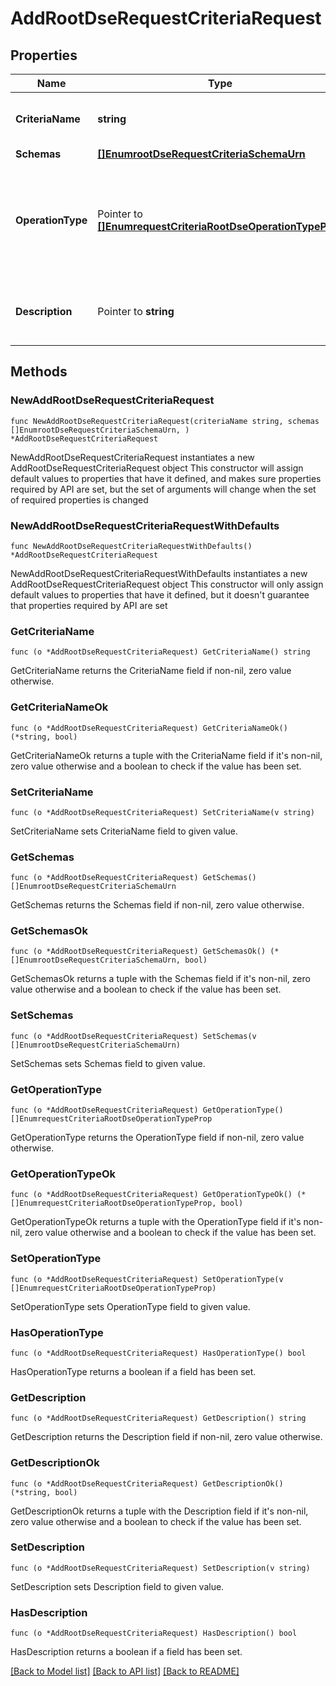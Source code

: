 # AddRootDseRequestCriteriaRequest

## Properties

Name | Type | Description | Notes
------------ | ------------- | ------------- | -------------
**CriteriaName** | **string** | Name of the new Request Criteria | 
**Schemas** | [**[]EnumrootDseRequestCriteriaSchemaUrn**](EnumrootDseRequestCriteriaSchemaUrn.md) |  | 
**OperationType** | Pointer to [**[]EnumrequestCriteriaRootDseOperationTypeProp**](EnumrequestCriteriaRootDseOperationTypeProp.md) | The types of operations that may be matched by this Root DSE Request Criteria. | [optional] 
**Description** | Pointer to **string** | A description for this Request Criteria | [optional] 

## Methods

### NewAddRootDseRequestCriteriaRequest

`func NewAddRootDseRequestCriteriaRequest(criteriaName string, schemas []EnumrootDseRequestCriteriaSchemaUrn, ) *AddRootDseRequestCriteriaRequest`

NewAddRootDseRequestCriteriaRequest instantiates a new AddRootDseRequestCriteriaRequest object
This constructor will assign default values to properties that have it defined,
and makes sure properties required by API are set, but the set of arguments
will change when the set of required properties is changed

### NewAddRootDseRequestCriteriaRequestWithDefaults

`func NewAddRootDseRequestCriteriaRequestWithDefaults() *AddRootDseRequestCriteriaRequest`

NewAddRootDseRequestCriteriaRequestWithDefaults instantiates a new AddRootDseRequestCriteriaRequest object
This constructor will only assign default values to properties that have it defined,
but it doesn't guarantee that properties required by API are set

### GetCriteriaName

`func (o *AddRootDseRequestCriteriaRequest) GetCriteriaName() string`

GetCriteriaName returns the CriteriaName field if non-nil, zero value otherwise.

### GetCriteriaNameOk

`func (o *AddRootDseRequestCriteriaRequest) GetCriteriaNameOk() (*string, bool)`

GetCriteriaNameOk returns a tuple with the CriteriaName field if it's non-nil, zero value otherwise
and a boolean to check if the value has been set.

### SetCriteriaName

`func (o *AddRootDseRequestCriteriaRequest) SetCriteriaName(v string)`

SetCriteriaName sets CriteriaName field to given value.


### GetSchemas

`func (o *AddRootDseRequestCriteriaRequest) GetSchemas() []EnumrootDseRequestCriteriaSchemaUrn`

GetSchemas returns the Schemas field if non-nil, zero value otherwise.

### GetSchemasOk

`func (o *AddRootDseRequestCriteriaRequest) GetSchemasOk() (*[]EnumrootDseRequestCriteriaSchemaUrn, bool)`

GetSchemasOk returns a tuple with the Schemas field if it's non-nil, zero value otherwise
and a boolean to check if the value has been set.

### SetSchemas

`func (o *AddRootDseRequestCriteriaRequest) SetSchemas(v []EnumrootDseRequestCriteriaSchemaUrn)`

SetSchemas sets Schemas field to given value.


### GetOperationType

`func (o *AddRootDseRequestCriteriaRequest) GetOperationType() []EnumrequestCriteriaRootDseOperationTypeProp`

GetOperationType returns the OperationType field if non-nil, zero value otherwise.

### GetOperationTypeOk

`func (o *AddRootDseRequestCriteriaRequest) GetOperationTypeOk() (*[]EnumrequestCriteriaRootDseOperationTypeProp, bool)`

GetOperationTypeOk returns a tuple with the OperationType field if it's non-nil, zero value otherwise
and a boolean to check if the value has been set.

### SetOperationType

`func (o *AddRootDseRequestCriteriaRequest) SetOperationType(v []EnumrequestCriteriaRootDseOperationTypeProp)`

SetOperationType sets OperationType field to given value.

### HasOperationType

`func (o *AddRootDseRequestCriteriaRequest) HasOperationType() bool`

HasOperationType returns a boolean if a field has been set.

### GetDescription

`func (o *AddRootDseRequestCriteriaRequest) GetDescription() string`

GetDescription returns the Description field if non-nil, zero value otherwise.

### GetDescriptionOk

`func (o *AddRootDseRequestCriteriaRequest) GetDescriptionOk() (*string, bool)`

GetDescriptionOk returns a tuple with the Description field if it's non-nil, zero value otherwise
and a boolean to check if the value has been set.

### SetDescription

`func (o *AddRootDseRequestCriteriaRequest) SetDescription(v string)`

SetDescription sets Description field to given value.

### HasDescription

`func (o *AddRootDseRequestCriteriaRequest) HasDescription() bool`

HasDescription returns a boolean if a field has been set.


[[Back to Model list]](../README.md#documentation-for-models) [[Back to API list]](../README.md#documentation-for-api-endpoints) [[Back to README]](../README.md)


